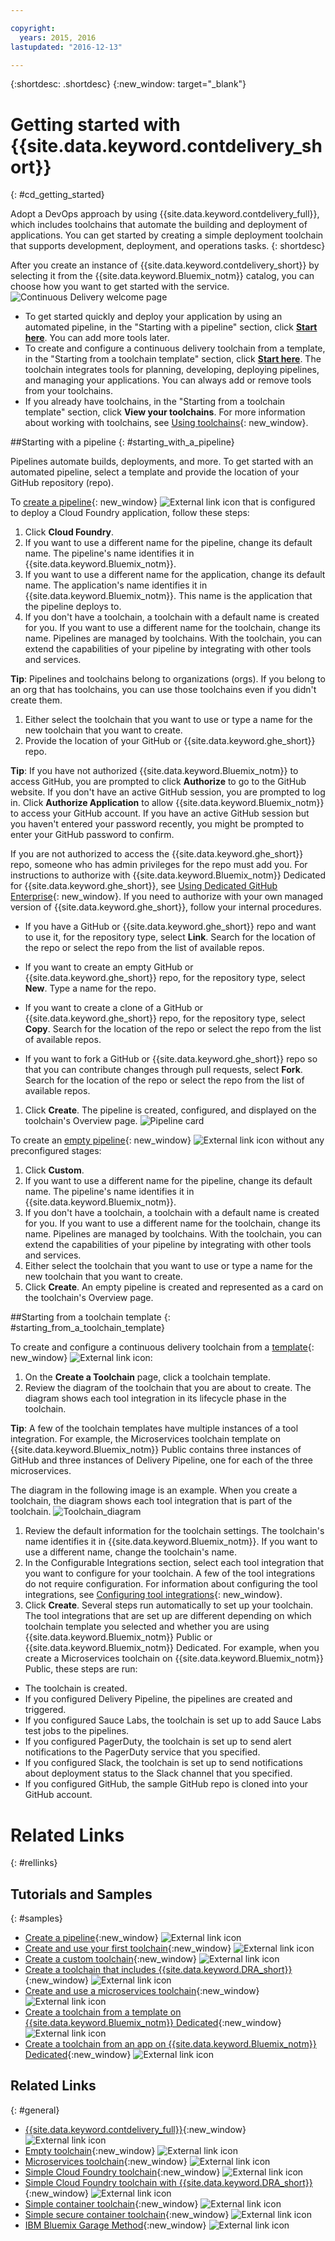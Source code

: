 ```yaml
---

copyright:
  years: 2015, 2016
lastupdated: "2016-12-13"

---
```

 
{:shortdesc: .shortdesc}
{:new_window: target="_blank"}

# Getting started with {{site.data.keyword.contdelivery_short}}
{: #cd_getting_started}

Adopt a DevOps approach by using {{site.data.keyword.contdelivery_full}}, which includes toolchains that automate the building and deployment of applications. You can get started by creating a simple deployment toolchain that supports development, deployment, and operations tasks. 
{: shortdesc}

After you create an instance of {{site.data.keyword.contdelivery_short}} by selecting it from the {{site.data.keyword.Bluemix_notm}} catalog, you can choose how you want to get started with the service.
 ![Continuous Delivery welcome page](images/cd_landing_page.png)

 * To get started quickly and deploy your application by using an automated pipeline, in the "Starting with a pipeline" section, click **[Start here](#starting_with_a_pipeline)**. You can add more tools later. 
 * To create and configure a continuous delivery toolchain from a template, in the "Starting from a toolchain template" section, click **[Start here](#starting_from_a_toolchain_template)**. The toolchain integrates tools for planning, developing, deploying pipelines, and managing your applications. You can always add or remove tools from your toolchains.
 * If you already have toolchains, in the "Starting from a toolchain template" section, click **View your toolchains**. For more information about working with toolchains, see [Using toolchains](/docs/services/ContinuousDelivery/toolchains_using.html){: new_window}.

##Starting with a pipeline
{: #starting_with_a_pipeline}

Pipelines automate builds, deployments, and more. To get started with an automated pipeline, select a template and provide the location of your GitHub repository (repo).

To [create a pipeline](https://console.ng.bluemix.net/devops/pipelines/dashboard/create){: new_window} ![External link icon](images/launch--glyph.svg) that is configured to deploy a Cloud Foundry application, follow these steps:

1. Click **Cloud Foundry**.
1. If you want to use a different name for the pipeline, change its default name. The pipeline's name identifies it in {{site.data.keyword.Bluemix_notm}}. 
1. If you want to use a different name for the application, change its default name. The application's name identifies it in {{site.data.keyword.Bluemix_notm}}. This name is the application that the pipeline deploys to. 
1. If you don't have a toolchain, a toolchain with a default name is created for you. If you want to use a different name for the toolchain, change its name. Pipelines are managed by toolchains. With the toolchain, you can extend the capabilities of your pipeline by integrating with other tools and services. 

 **Tip**: Pipelines and toolchains belong to organizations (orgs). If you belong to an org that has toolchains, you can use those toolchains even if you didn't create them.
 
1. Either select the toolchain that you want to use or type a name for the new toolchain that you want to create.
1. Provide the location of your GitHub or {{site.data.keyword.ghe_short}} repo.

 **Tip**: If you have not authorized {{site.data.keyword.Bluemix_notm}} to access GitHub, you are prompted to click **Authorize** to go to the GitHub website. If you don't have an active GitHub session, you are prompted to log in. Click **Authorize Application** to allow {{site.data.keyword.Bluemix_notm}} to access your GitHub account. If you have an active GitHub session but you haven't entered your password recently, you might be prompted to enter your GitHub password to confirm.
 
 If you are not authorized to access the {{site.data.keyword.ghe_short}} repo, someone who has admin privileges for the repo must add you. For instructions to authorize with {{site.data.keyword.Bluemix_notm}} Dedicated for {{site.data.keyword.ghe_short}}, see [Using Dedicated GitHub Enterprise](/docs/services/ghededicated/index.html){: new_window}. If you need to authorize with your own managed version of {{site.data.keyword.ghe_short}}, follow your internal procedures.

   * If you have a GitHub or {{site.data.keyword.ghe_short}} repo and want to use it, for the repository type, select **Link**. Search for the location of the repo or select the repo from the list of available repos.
   
   * If you want to create an empty GitHub or {{site.data.keyword.ghe_short}} repo, for the repository type, select **New**. Type a name for the repo.
   
   * If you want to create a clone of a GitHub or {{site.data.keyword.ghe_short}} repo, for the repository type, select **Copy**. Search for the location of the repo or select the repo from the list of available repos.
   
   * If you want to fork a GitHub or {{site.data.keyword.ghe_short}} repo so that you can contribute changes through pull requests, select **Fork**. Search for the location of the repo or select the repo from the list of available repos.
 
1. Click **Create**. The pipeline is created, configured, and displayed on the toolchain's Overview page. 
 ![Pipeline card](images/cd_pipeline.png)
 
To create an [empty pipeline](https://console.ng.bluemix.net/devops/pipelines/dashboard/create){: new_window} ![External link icon](images/launch--glyph.svg) without any preconfigured stages:

1. Click **Custom**.
1. If you want to use a different name for the pipeline, change its default name. The pipeline's name identifies it in {{site.data.keyword.Bluemix_notm}}. 
1. If you don't have a toolchain, a toolchain with a default name is created for you. If you want to use a different name for the toolchain, change its name. Pipelines are managed by toolchains. With the toolchain, you can extend the capabilities of your pipeline by integrating with other tools and services.
1. Either select the toolchain that you want to use or type a name for the new toolchain that you want to create.
1. Click **Create**. An empty pipeline is created and represented as a card on the toolchain's Overview page.

##Starting from a toolchain template
{: #starting_from_a_toolchain_template}

To create and configure a continuous delivery toolchain from a [template](https://console.ng.bluemix.net/devops/create){: new_window} ![External link icon](images/launch--glyph.svg):

1. On the **Create a Toolchain** page, click a toolchain template.  
1. Review the diagram of the toolchain that you are about to create. The diagram shows each tool integration in its lifecycle phase in the toolchain. 

 **Tip**: A few of the toolchain templates have multiple instances of a tool integration. For example, the Microservices toolchain template on {{site.data.keyword.Bluemix_notm}} Public contains three instances of GitHub and three instances of Delivery Pipeline, one for each of the three microservices.
 
 The diagram in the following image is an example. When you create a toolchain, the diagram shows each tool integration that is part of the toolchain.
 ![Toolchain_diagram](images/toolchain_diagram.png)
1. Review the default information for the toolchain settings. The toolchain's name identifies it in {{site.data.keyword.Bluemix_notm}}. If you want to use a different name, change the toolchain's name.
1. In the Configurable Integrations section, select each tool integration that you want to configure for your toolchain. A few of the tool integrations do not require configuration. For information about configuring the tool integrations, see [Configuring tool integrations](/docs/services/ContinuousDelivery/toolchains_integrations.html){: new_window}.
1. Click **Create**. Several steps run automatically to set up your toolchain. The tool integrations that are set up are different depending on which toolchain template you selected and whether you are using {{site.data.keyword.Bluemix_notm}} Public or {{site.data.keyword.Bluemix_notm}} Dedicated. For example, when you create a Microservices toolchain on {{site.data.keyword.Bluemix_notm}} Public, these steps are run: 

 * The toolchain is created.
 * If you configured Delivery Pipeline, the pipelines are created and triggered.
 * If you configured Sauce Labs, the toolchain is set up to add Sauce Labs test jobs to the pipelines.
 * If you configured PagerDuty, the toolchain is set up to send alert notifications to the PagerDuty service that you specified.
 * If you configured Slack, the toolchain is set up to send notifications about deployment status to the Slack channel that you specified.
 * If you configured GitHub, the sample GitHub repo is cloned into your GitHub account.
 

# Related Links
{: #rellinks}

## Tutorials and Samples
{: #samples}

* [Create a pipeline](https://www.ibm.com/devops/method/tutorials/tutorial_first_pipeline){:new_window} ![External link icon](images/launch--glyph.svg)
* [Create and use your first toolchain](https://www.ibm.com/devops/method/tutorials/tutorial_toolchain_flow){:new_window} ![External link icon](images/launch--glyph.svg)
* [Create a custom toolchain](https://www.ibm.com/devops/method/tutorials/tutorial_toolchain_custom){:new_window} ![External link icon](images/launch--glyph.svg)
* [Create a toolchain that includes {{site.data.keyword.DRA_short}}](https://www.ibm.com/devops/method/tutorials/tutorial_toolchain_devops_insights){:new_window} ![External link icon](images/launch--glyph.svg)
* [Create and use a microservices toolchain](https://www.ibm.com/devops/method/tutorials/tutorial_toolchain_microservices){:new_window} ![External link icon](images/launch--glyph.svg)
* [Create a toolchain from a template on {{site.data.keyword.Bluemix_notm}} Dedicated](https://www.ibm.com/devops/method/tutorials/tutorial_dedicated_toolchain_template_flow){:new_window} ![External link icon](images/launch--glyph.svg)
* [Create a toolchain from an app on {{site.data.keyword.Bluemix_notm}} Dedicated](https://www.ibm.com/devops/method/tutorials/tutorial_dedicated_toolchain_app_flow){:new_window} ![External link icon](images/launch--glyph.svg)

## Related Links
{: #general}

* [{{site.data.keyword.contdelivery_full}}](https://www.ibm.com/devops/method/content/deliver/tool_continuous_delivery/){:new_window} ![External link icon](images/launch--glyph.svg)
* [Empty toolchain](https://www.ibm.com/devops/method/toolchains/toolchain_empty){:new_window} ![External link icon](images/launch--glyph.svg)
* [Microservices toolchain](https://www.ibm.com/devops/method/toolchains/microservices_toolchain){:new_window} ![External link icon](images/launch--glyph.svg)
* [Simple Cloud Foundry toolchain](https://www.ibm.com/devops/method/toolchains/simple_toolchain){:new_window} ![External link icon](images/launch--glyph.svg)
* [Simple Cloud Foundry toolchain with {{site.data.keyword.DRA_short}}](https://www.ibm.com/devops/method/toolchains/toolchain_devops_insights){:new_window} ![External link icon](images/launch--glyph.svg)
* [Simple container toolchain](https://www.ibm.com/devops/method/toolchains/toolchain_simple_container){:new_window} ![External link icon](images/launch--glyph.svg)
* [Simple secure container toolchain](https://www.ibm.com/devops/method/toolchains/toolchain_simple_secure_container){:new_window} ![External link icon](images/launch--glyph.svg)
* [IBM Bluemix Garage Method](https://www.ibm.com/devops/method){:new_window} ![External link icon](images/launch--glyph.svg)
